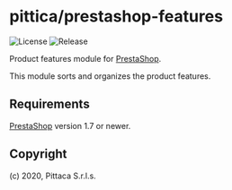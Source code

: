 # pittica/prestashop-features

![License](https://img.shields.io/github/license/pittica/prestashop-features)
![Release](https://img.shields.io/github/v/release/pittica/prestashop-features)

Product features module for [PrestaShop](https://github.com/prestashop/prestashop).

This module sorts and organizes the product features.

## Requirements

[PrestaShop](https://github.com/prestashop/prestashop) version 1.7 or newer.

## Copyright

(c) 2020, Pittaca S.r.l.s.

